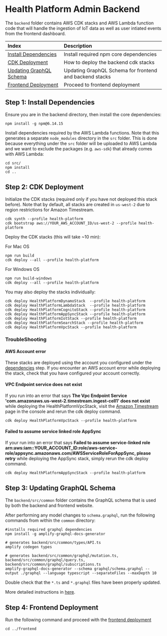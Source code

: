 # Health Platform Admin Backend

The `backend` folder contains AWS CDK stacks and AWS Lambda function code that will handle the ingestion of IoT data as well as user intiated events from the frontend dashboard.

| Index                                                      | Description                                               |
|:-----------------------------------------------------------|:----------------------------------------------------------| 
| [Install Dependencies](#step-1-install-dependencies)       | Install required npm core dependencies                    |
| [CDK Deployment](#step-2-cdk-deployment)                   | How to deploy the backend cdk stacks                      |
| [Updating GraphQL Schema](#step-3-updating-graphql-schema) | Updating GraphQL Schema for frontend and backend stacks   |
| [Frontend Deployment](#step-4-frontend-deployment)         | Proceed to frontend deployment                            |

## Step 1: Install Dependencies
Ensure you are in the backend directory, then install the core dependencies:
```
npm install -g npm@6.14.15
```

Install dependencies required by the AWS Lambda functions. Note that this generates a separate `node_modules` directory in the `src` folder. This is done because everything under the `src` folder will be uploaded to AWS Lambda and we want to exclude the packages (e.g. `aws-sdk`) that already comes with AWS Lambda:
```
cd src/
npm install
cd ..
```

## Step 2: CDK Deployment
Initialize the CDK stacks (required only if you have not deployed this stack before). Note that by default, all stacks are created in `us-west-2` due to region restrictions for Amazon Timestream.
```
cdk synth --profile health-platform
cdk bootstrap aws://YOUR_AWS_ACCOUNT_ID/us-west-2 --profile health-platform
```

Deploy the CDK stacks (this will take ~10 min):

For Mac OS
```
npm run build
cdk deploy --all --profile health-platform
```

For Windows OS
```
npm run build-windows
cdk deploy --all --profile health-platform
```

You may also deploy the stacks individually:
```
cdk deploy HealthPlatformDynamoStack  --profile health-platform
cdk deploy HealthPlatformLambdaStack  --profile health-platform
cdk deploy HealthPlatformCognitoStack --profile health-platform
cdk deploy HealthPlatformAppSyncStack --profile health-platform
cdk deploy HealthPlatformIotStack --profile health-platform
cdk deploy HealthPlatformSearchStack --profile health-platform
cdk deploy HealthPlatformVpcStack --profile health-platform
```
### TroubleShooting

#### AWS Account error

These stacks are deployed using the account you configured under the [dependencies](../README.md#dependencies) step. If you encounter an AWS account error while deploying the stack, check that you have configured your account correctly.

#### VPC Endpoint service does not exist

If you run into an error that says **The Vpc Endpoint Service 'com.amazonaws.us-west-2.timestream.ingest-cell1' does not exist** while deploying the HealthPlatformVpcStack, visit the [Amazon Timestream](https://us-west-2.console.aws.amazon.com/timestream/home?region=us-west-2#databases) page in the console and rerun the cdk deploy command.
```
cdk deploy HealthPlatformVpcStack --profile health-platform
```

#### Failed to assume service linked role AppSync

If your run into an error that says **Failed to assume service-linked role arn:aws:iam::YOUR_ACCOUNT_ID:role/aws-service-role/appsync.amazonaws.com/AWSServiceRoleForAppSync, please retry** while deploying the AppSync stack, simply rerun the cdk deploy command.
```
cdk deploy HealthPlatformAppSyncStack --profile health-platform
```

## Step 3: Updating GraphQL Schema

The `backend/src/common` folder contains the GraphQL schema that is used by both the backend and frontend website.

After performing any model changes to `schema.graphql`, run the following commands from within the `common` directory:
```
#installs required graphql dependencies
npm install -g amplify-graphql-docs-generator

# generates backend/src/common/types/API.ts
amplify codegen types

# generates backend/src/common/graphql/mutation.ts, backend/src/common/graphql/query.ts, backend/src/common/graphql/subscriptions.ts
amplify-graphql-docs-generator --schema graphql/schema.graphql --output ./graphql --language typescript --separateFiles --maxDepth 10
```

Double check that the `*.ts` and `*.graphql` files have been properly updated.

More detailed instructions in [here](src/common/README.md).

## Step 4: Frontend Deployment
Run the following command and proceed with the [frontend deployment](../frontend/README.md)
```
cd ../frontend
```
